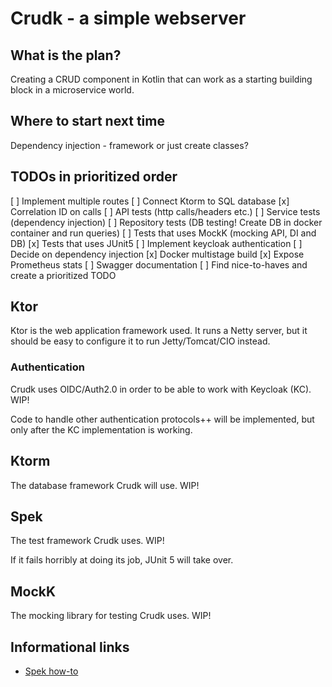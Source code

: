 # Crudk - a simple webserver 

## What is the plan?
Creating a CRUD component in Kotlin that can work as a starting building block in a microservice world.

## Where to start next time
Dependency injection - framework or just create classes?

## TODOs in prioritized order
[ ] Implement multiple routes
[ ] Connect Ktorm to SQL database
[x] Correlation ID on calls
[ ] API tests (http calls/headers etc.)
[ ] Service tests (dependency injection)
[ ] Repository tests (DB testing! Create DB in docker container and run queries)
[ ] Tests that uses MockK (mocking API, DI and DB)
[x] Tests that uses JUnit5
[ ] Implement keycloak authentication
[ ] Decide on dependency injection
[x] Docker multistage build
[x] Expose Prometheus stats
[ ] Swagger documentation
[ ] Find nice-to-haves and create a prioritized TODO

## Ktor
Ktor is the web application framework used. It runs a Netty server,
but it should be easy to configure it to run Jetty/Tomcat/CIO instead.

### Authentication
Crudk uses OIDC/Auth2.0 in order to be able to work with Keycloak (KC). WIP!

Code to handle other authentication protocols++ will be implemented, but only after the KC implementation is working.

## Ktorm
The database framework Crudk will use. WIP!

## Spek
The test framework Crudk uses. WIP!

If it fails horribly at doing its job, JUnit 5 will take over.

## MockK
The mocking library for testing Crudk uses. WIP!

## Informational links
- [Spek how-to](https://www.baeldung.com/kotlin-spek#:~:text=Spek%20is%20a%20Kotlin%2Dbased,tests%20that%20we%20might%20have.)